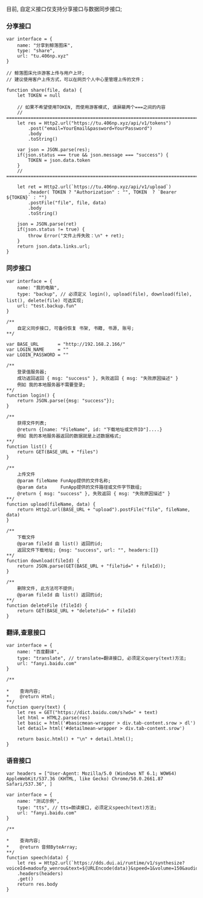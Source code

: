 目前, 自定义接口仅支持分享接口与数据同步接口;

### 分享接口
    var interface = {
        name: "分享到鲸落图床",
        type: "share",
        url: "tu.406np.xyz"
    }
    
    // 鲸落图床允许游客上传与用户上环;
    // 建议使用客户上传方式，可以在网页个人中心里管理上传的文件；
    
    function share(file, data) {
        let TOKEN = null

        // 如果不希望使用TOKEN, 而使用游客模式, 请屏蔽两个===之间的内容
        // ======================================================================================
        let res = Http2.url("https://tu.406np.xyz/api/v1/tokens")
            .post("email=YourEmail&password=YourPassword")
            .body
            .toString()

        var json = JSON.parse(res);
        if(json.status === true && json.message === "success") {
            TOKEN = json.data.token
        }
        // ======================================================================================
        
        let ret = Http2.url(`https://tu.406np.xyz/api/v1/upload`)
            .header( TOKEN ? "Authorization" : "", TOKEN  ? `Bearer ${TOKEN}` : "")
            .postFile("file", file, data)
            .body
            .toString()

        json = JSON.parse(ret)
        if(json.status != true) {
            throw Error("文件上传失败：\n" + ret);
        }
        return json.data.links.url;
    }
    


### 同步接口
    var interface = {
        name: "我的电脑",
        type: "backup", // 必须定义 login(), upload(file), download(file), list(), delete(file) 可选实现;
        url: "test.backup.fun"
    }

    /**
        自定义同步接口, 可备份恢复 书架, 书籍, 书源, 账号;
    **/

    var BASE_URL       = "http://192.168.2.166/"
    var LOGIN_NAME     = ""
    var LGOIN_PASSWORD = ""

    /**
        登录值服务器;
        成功返回返回 { msg: "success" }, 失败返回 { msg: "失败原因描述" }
        例如 我的本地服务器不需要登录;
    **/
    function login() {
        return JSON.parse({msg: "success"});
    }

    /**
        获得文件列表;
        @return {[name: "FileName", id: "下载地址或文件ID"]....}
        例如 我的本地服务器返回的数据就是上述数据格式;
    **/
    function list() {
        return GET(BASE_URL + "files")
    }

    /**
        上传文件
        @param fileName FunApp提供的文件名称;
        @param data     FunApp提供的文件路径或文件字节数组;
        @return { msg: "success" }, 失败返回 { msg: "失败原因描述" }
    **/
    function upload(fileName, data) {
        return Http2.url(BASE_URL + "upload").postFile("file", fileName, data)
    }

    /**
        下载文件
        @param fileId 由 list() 返回的id;
        返回文件下载地址; {msg: "success", url: "", headers:[]}
    **/
    function download(fileId) {
        return JSON.parse(GET(BASE_URL + "file?id=" + fileId));
    }

    /**
        删除文件, 此方法可不提供;
        @param fileId 由 list() 返回的id;
    **/
    function deleteFile (fileId) {
        return GET(BASE_URL + "delete?id=" + fileId)
    }



### 翻译,查意接口
    var interface = { 
        name: "百度翻译", 
        type: "translate", // translate=翻译接口, 必须定义query(text)方法; 
        url: "fanyi.baidu.com" 
    }
    
    /**
    
    *    查询内容;
    *    @return Html;
    **/ 
    function query(text) { 
        let res = GET("https://dict.baidu.com/s?wd=" + text)
        let html = HTML2.parse(res)
        let basic = html('#basicmean-wrapper > div.tab-content.srow > dl')    
        let detail= html('#detailmean-wrapper > div.tab-content.srow')
            
        return basic.html() + "\n" + detail.html();
    }





### 语音接口

    var headers = ["User-Agent: Mozilla/5.0 (Windows NT 6.1; WOW64) AppleWebKit/537.36 (KHTML, like Gecko) Chrome/50.0.2661.87 Safari/537.36", ]

    var interface = { 
        name: "测试示例", 
        type: "tts", // tts=朗读接口, 必须定义speech(text)方法; 
        url: "fanyi.baidu.com" 
    }
    
    /**
    
    *    查询内容;
    *    @return 音频ByteArray;
    **/ 
    function speech(data) { 
        let res = Http2.url(`https://dds.dui.ai/runtime/v1/synthesize?voiceId=madoufp_wenrou&text=${URLEncode(data)}&speed=1&volume=150&audioType=wav`)
        .headers(headers)
        .get()
        return res.body
    }
